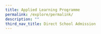 ```yaml
---
title: Applied Learning Programme
permalink: /explore/permalink/
description: ""
third_nav_title: Direct School Admission
---
```

